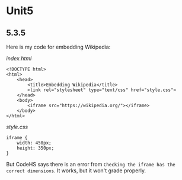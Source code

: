 # Unit5

5.3.5
-
Here is my code for embedding Wikipedia:

_index.html_
```
<!DOCTYPE html>
<html>
    <head>
        <title>Embedding Wikipedia</title>
        <link rel="stylesheet" type="text/css" href="style.css">
    </head>
    <body>
        <iframe src="https://wikipedia.org/"></iframe>
    </body>
</html>
```

_style.css_
```
iframe {
    width: 450px;
    height: 350px;
}
```

But CodeHS says there is an error from `Checking the iframe has the correct dimensions`. It works, but it won't grade properly.
